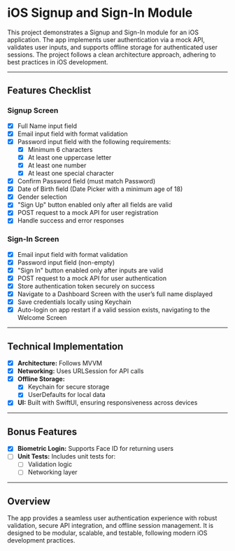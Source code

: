 # iOS Signup and Sign-In Module

This project demonstrates a Signup and Sign-In module for an iOS application. The app implements user authentication via a mock API, validates user inputs, and supports offline storage for authenticated user sessions. The project follows a clean architecture approach, adhering to best practices in iOS development.

---

## Features Checklist

### Signup Screen
- [x] Full Name input field
- [x] Email input field with format validation
- [x] Password input field with the following requirements:
  - [x] Minimum 6 characters
  - [x] At least one uppercase letter
  - [x] At least one number
  - [x] At least one special character
- [x] Confirm Password field (must match Password)
- [x] Date of Birth field (Date Picker with a minimum age of 18)
- [x] Gender selection
- [x] "Sign Up" button enabled only after all fields are valid
- [x] POST request to a mock API for user registration
- [x] Handle success and error responses

### Sign-In Screen
- [x] Email input field with format validation
- [x] Password input field (non-empty)
- [x] "Sign In" button enabled only after inputs are valid
- [x] POST request to a mock API for user authentication
- [x] Store authentication token securely on success
- [x] Navigate to a Dashboard Screen with the user’s full name displayed
- [x] Save credentials locally using Keychain
- [x] Auto-login on app restart if a valid session exists, navigating to the Welcome Screen

---

## Technical Implementation
- [x] **Architecture:** Follows MVVM 
- [x] **Networking:** Uses URLSession for API calls
- [x] **Offline Storage:**
  - [x] Keychain for secure storage
  - [x] UserDefaults for local data
- [x] **UI:** Built with SwiftUI, ensuring responsiveness across devices

---

## Bonus Features
- [x] **Biometric Login:** Supports Face ID for returning users
- [ ] **Unit Tests:** Includes unit tests for:
  - [ ] Validation logic
  - [ ] Networking layer

---

## Overview
The app provides a seamless user authentication experience with robust validation, secure API integration, and offline session management. It is designed to be modular, scalable, and testable, following modern iOS development practices.
